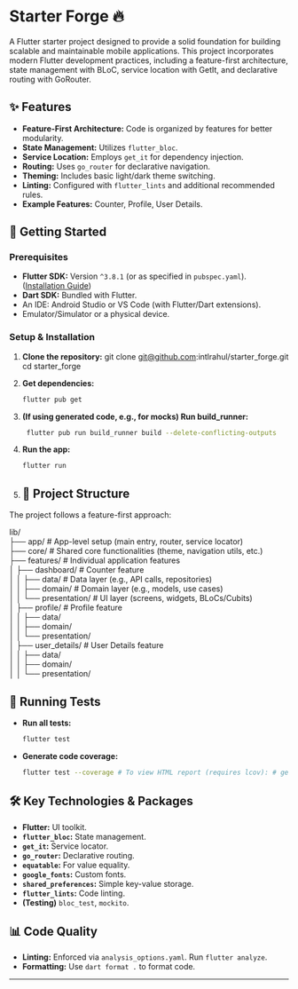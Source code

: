 # Starter Forge 🔥

A Flutter starter project designed to provide a solid foundation for building scalable and maintainable mobile applications. This project incorporates modern Flutter development practices, including a feature-first architecture, state management with BLoC, service location with GetIt, and declarative routing with GoRouter.

## ✨ Features

*   **Feature-First Architecture:** Code is organized by features for better modularity.
*   **State Management:** Utilizes `flutter_bloc`.
*   **Service Location:** Employs `get_it` for dependency injection.
*   **Routing:** Uses `go_router` for declarative navigation.
*   **Theming:** Includes basic light/dark theme switching.
*   **Linting:** Configured with `flutter_lints` and additional recommended rules.
*   **Example Features:** Counter, Profile, User Details.

## 🚀 Getting Started

### Prerequisites

*   **Flutter SDK:** Version `^3.8.1` (or as specified in `pubspec.yaml`). ([Installation Guide](https://flutter.dev/docs/get-started/install))
*   **Dart SDK:** Bundled with Flutter.
*   An IDE: Android Studio or VS Code (with Flutter/Dart extensions).
*   Emulator/Simulator or a physical device.

### Setup & Installation

1.  **Clone the repository:**
    git clone git@github.com:intlrahul/starter_forge.git cd starter_forge

2.  **Get dependencies:**
    ```bash
    flutter pub get

3. **(If using generated code, e.g., for mocks) Run build_runner:**
   ```bash
    flutter pub run build_runner build --delete-conflicting-outputs

4. **Run the app:**
    ```bash
   flutter run

5. ## 📁 Project Structure

The project follows a feature-first approach:

lib/<br>
├── app/ # App-level setup (main entry, router, service locator)<br>
├── core/ # Shared core functionalities (theme, navigation utils, etc.)<br>
├── features/ # Individual application features<br>
│ ├── dashboard/ # Counter feature<br>
│ │ ├── data/ # Data layer (e.g., API calls, repositories)<br>
│ │ ├── domain/ # Domain layer (e.g., models, use cases)<br>
│ │ └── presentation/ # UI layer (screens, widgets, BLoCs/Cubits)<br>
│ ├── profile/ # Profile feature<br>
│ │ ├── data/<br>
│ │ ├── domain/<br>
│ │ └── presentation/<br>
│ ├── user_details/ # User Details feature<br>
│ │ ├── data/<br>
│ │ ├── domain/<br>
│ │ └── presentation/<br>


## 🧪 Running Tests

*   **Run all tests:**
    ```bash
    flutter test

*   **Generate code coverage:**
    ```bash
    flutter test --coverage # To view HTML report (requires lcov): # genhtml coverage/lcov.info -o coverage/html && open coverage/html/index.html

## 🛠️ Key Technologies & Packages

*   **Flutter:** UI toolkit.
*   **`flutter_bloc`:** State management.
*   **`get_it`:** Service locator.
*   **`go_router`:** Declarative routing.
*   **`equatable`:** For value equality.
*   **`google_fonts`:** Custom fonts.
*   **`shared_preferences`:** Simple key-value storage.
*   **`flutter_lints`:** Code linting.
*   **(Testing)** `bloc_test`, `mockito`.

## 📊 Code Quality

*   **Linting:** Enforced via `analysis_options.yaml`. Run `flutter analyze`.
*   **Formatting:** Use `dart format .` to format code.

---



